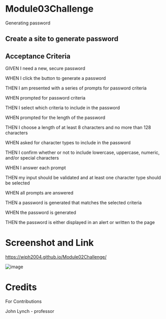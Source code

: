 # Module03Challenge
Generating password

## Create a site to generate password



## Acceptance Criteria

GIVEN I need a new, secure password

WHEN I click the button to generate a password

THEN I am presented with a series of prompts for password criteria

WHEN prompted for password criteria

THEN I select which criteria to include in the password

WHEN prompted for the length of the password

THEN I choose a length of at least 8 characters and no more than 128 characters

WHEN asked for character types to include in the password

THEN I confirm whether or not to include lowercase, uppercase, numeric, and/or special characters

WHEN I answer each prompt

THEN my input should be validated and at least one character type should be selected

WHEN all prompts are answered

THEN a password is generated that matches the selected criteria

WHEN the password is generated

THEN the password is either displayed in an alert or written to the page

# Screenshot and Link

https://wiph2004.github.io/Module02Challenge/

![image](https://github.com/wiph2004/Module02Challenge/assets/149805523/15d8f4ea-ccf7-4d30-b99b-c03f3d7cfeb5)



# Credits
  
For Contributions

John Lynch - professor
